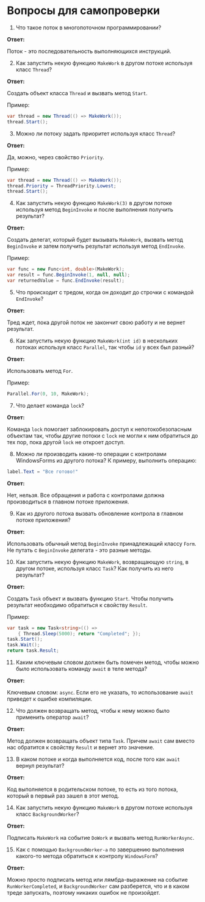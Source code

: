 # Вопросы для самопроверки

1. Что такое поток в многопоточном программировании?

**Ответ:**

Поток - это последовательность выполняющихся инструкций.

2. Как запустить некую функцию `MakeWork` в другом потоке используя класс `Thread`?

**Ответ:**

Создать объект класса `Thread` и вызвать метод `Start`.

Пример:
```cs
var thread = new Thread(() => MakeWork());
thread.Start();
```

3. Можно ли потоку задать приоритет используя класс `Thread`?

**Ответ:**

Да, можно, через свойство `Priority`.

Пример:
```cs
var thread = new Thread(() => MakeWork());
thread.Priority = ThreadPriority.Lowest;
thread.Start();
```

4. Как запустить некую функцию `MakeWork(3)` в другом потоке используя метод `BeginInvoke` и после выполнения получить результат?

**Ответ:**

Создать делегат, который будет вызывать `MakeWork`, вызвать метод `BeginInvoke` и затем получить результат используя метод `EndInvoke`.

Пример:
```cs
var func = new Func<int, double>(MakeWork);
var result = func.BeginInvoke(1, null, null);
var returnedValue = func.EndInvoke(result);
```

5. Что происходит с тредом, когда он доходит до строчки с командой `EndInvoke`?

**Ответ:**

Тред ждет, пока другой поток не закончит свою работу и не вернет результат.

6. Как запустить некую функцию `MakeWork(int id)` в нескольких потоках используя класс `Parallel`, так чтобы `id` у всех был разный?

**Ответ:**

Использовать метод `For`.

Пример:
```cs
Parallel.For(0, 10, MakeWork);
```

7. Что делает команда `lock`?

**Ответ:**

Команда `lock` помогает заблокировать доступ к непотокобезопасным объектам так, чтобы другие потоки с `lock` не могли к ним обратиться до тех пор, пока другой `lock` не откроет доступ.

8. Можно ли производить какие-то операции с контролами WindowsForms из другого потока? К примеру, выполнить операцию:

```cs
label.Text = "Все готово!"
```

**Ответ:**

Нет, нельзя. Все обращения и работа с контролами должна производиться в главном потоке приложения.

9. Как из другого потока вызвать обновление контрола в главном потоке приложения?

**Ответ:**

Использовать обычный метод `BeginInvoke` принадлежащий классу `Form`. Не путать с `BeginInvoke` делегата - это разные методы.

10. Как запустить некую функцию `MakeWork`, возвращающую `string`, в другом потоке, используя класс `Task`? Как получить из него результат?

**Ответ:**

Создать `Task` объект и вызвать функцию `Start`. Чтобы получить результат необходимо обратиться к свойству `Result`.

Пример:
```cs
var task = new Task<string>(() =>
    { Thread.Sleep(5000); return "Completed"; });
task.Start();
task.Wait();
return task.Result;
```

11. Каким ключевым словом должен быть помечен метод, чтобы можно было использовать команду `await` в теле метода?

**Ответ:**

Ключевым словом: `async`. Если его не указать, то использование `await` приведет к ошибке компиляции.

12. Что должен возвращать метод, чтобы к нему можно было применить оператор `await`?

**Ответ:**

Метод должен возвращать объект типа `Task`. Причем `await` cам вместо нас обратится к свойству `Result` и вернет это значение.

13. В каком потоке и когда выполняется код, после того как `await` вернул результат?

**Ответ:**

Код выполняется в родительском потоке, то есть из того потока, который в первый раз зашел в этот метод.

14. Как запустить некую функцию `MakeWork` в другом потоке используя класс `BackgroundWorker`?

**Ответ:**

Подписать `MakeWork` на событие `DoWork` и вызвать метод `RunWorkerAsync`.

15. Как с помощью `BackgroundWorker-а` по завершению выполнения какого-то метода обратиться к контролу `WindowsForm`?

**Ответ:**

Можно просто подписать метод или лямбда-выражение на событие `RunWorkerCompleted`, и `BackgroundWorker` сам разберется, что и в каком треде запускать, поэтому никаких ошибок не произойдет.
